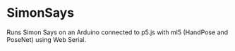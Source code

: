 # SimonSays
Runs Simon Says on an Arduino connected to p5.js with ml5 (HandPose and PoseNet) using Web Serial.
